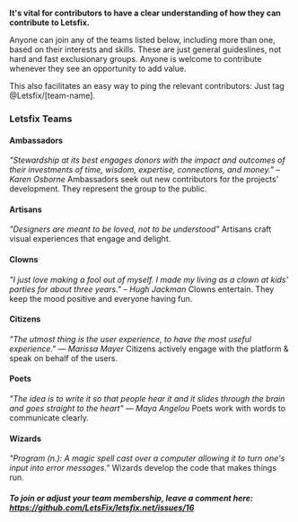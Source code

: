 **It's vital for contributors to have a clear understanding of how they can contribute to Letsfix.**

Anyone can join any of the teams listed below, including more than one, based on their interests and skills. These are just general guideslines, not hard and fast exclusionary groups. Anyone is welcome to contribute whenever they see an opportunity to add value.

This also facilitates an easy way to ping the relevant contributors: Just tag @Letsfix/[team-name].

### Letsfix Teams

#### Ambassadors
*"Stewardship at its best engages donors with the impact and outcomes of their investments of time, wisdom, expertise, connections, and money." – Karen Osborne*
Ambassadors seek out new contributors for the projects' development. They represent the group to the public.

#### Artisans
*"Designers are meant to be loved, not to be understood"*
Artisans craft visual experiences that engage and delight.

#### Clowns
*"I just love making a fool out of myself. I made my living as a clown at kids' parties for about three years." – Hugh Jackman*
Clowns entertain. They keep the mood positive and everyone having fun.

#### Citizens
*"The utmost thing is the user experience, to have the most useful experience." — Marissa Mayer*
Citizens actively engage with the platform & speak on behalf of the users.

#### Poets
*"The idea is to write it so that people hear it and it slides through the brain and goes straight to the heart" — Maya Angelou*
Poets work with words to communicate clearly.

#### Wizards
*"Program (n.): A magic spell cast over a computer allowing it to turn one's input into error messages."*
Wizards develop the code that makes things run.


##### To join or adjust your team membership, leave a comment here: https://github.com/LetsFix/letsfix.net/issues/16
